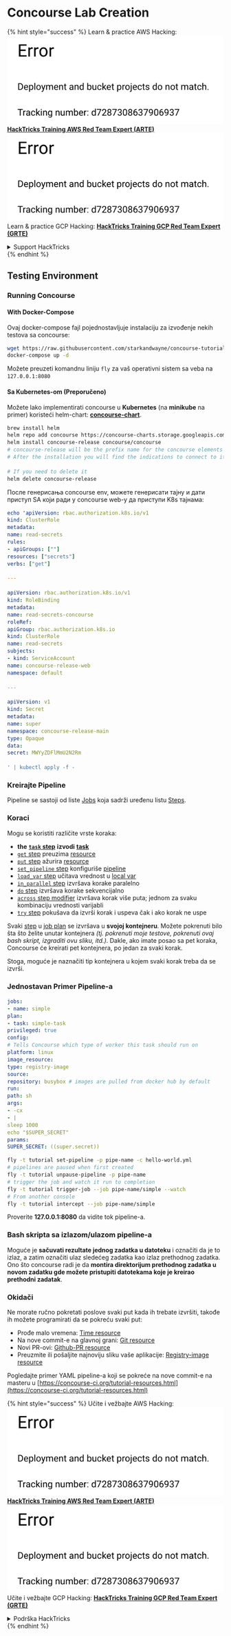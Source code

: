# Concourse Lab Creation

{% hint style="success" %}
Learn & practice AWS Hacking:<img src="../../.gitbook/assets/image (1) (1).png" alt="" data-size="line">[**HackTricks Training AWS Red Team Expert (ARTE)**](https://training.hacktricks.xyz/courses/arte)<img src="../../.gitbook/assets/image (1) (1).png" alt="" data-size="line">\
Learn & practice GCP Hacking: <img src="../../.gitbook/assets/image (2).png" alt="" data-size="line">[**HackTricks Training GCP Red Team Expert (GRTE)**<img src="../../.gitbook/assets/image (2).png" alt="" data-size="line">](https://training.hacktricks.xyz/courses/grte)

<details>

<summary>Support HackTricks</summary>

* Check the [**subscription plans**](https://github.com/sponsors/carlospolop)!
* **Join the** 💬 [**Discord group**](https://discord.gg/hRep4RUj7f) or the [**telegram group**](https://t.me/peass) or **follow** us on **Twitter** 🐦 [**@hacktricks\_live**](https://twitter.com/hacktricks\_live)**.**
* **Share hacking tricks by submitting PRs to the** [**HackTricks**](https://github.com/carlospolop/hacktricks) and [**HackTricks Cloud**](https://github.com/carlospolop/hacktricks-cloud) github repos.

</details>
{% endhint %}

## Testing Environment

### Running Concourse

#### With Docker-Compose

Ovaj docker-compose fajl pojednostavljuje instalaciju za izvođenje nekih testova sa concourse:
```bash
wget https://raw.githubusercontent.com/starkandwayne/concourse-tutorial/master/docker-compose.yml
docker-compose up -d
```
Možete preuzeti komandnu liniju `fly` za vaš operativni sistem sa veba na `127.0.0.1:8080`

#### Sa Kubernetes-om (Preporučeno)

Možete lako implementirati concourse u **Kubernetes** (na **minikube** na primer) koristeći helm-chart: [**concourse-chart**](https://github.com/concourse/concourse-chart).
```bash
brew install helm
helm repo add concourse https://concourse-charts.storage.googleapis.com/
helm install concourse-release concourse/concourse
# concourse-release will be the prefix name for the concourse elements in k8s
# After the installation you will find the indications to connect to it in the console

# If you need to delete it
helm delete concourse-release
```
После генерисања concourse env, можете генерисати тајну и дати приступ SA који ради у concourse web-у да приступи K8s тајнама:
```yaml
echo 'apiVersion: rbac.authorization.k8s.io/v1
kind: ClusterRole
metadata:
name: read-secrets
rules:
- apiGroups: [""]
resources: ["secrets"]
verbs: ["get"]

---

apiVersion: rbac.authorization.k8s.io/v1
kind: RoleBinding
metadata:
name: read-secrets-concourse
roleRef:
apiGroup: rbac.authorization.k8s.io
kind: ClusterRole
name: read-secrets
subjects:
- kind: ServiceAccount
name: concourse-release-web
namespace: default

---

apiVersion: v1
kind: Secret
metadata:
name: super
namespace: concourse-release-main
type: Opaque
data:
secret: MWYyZDFlMmU2N2Rm

' | kubectl apply -f -
```
### Kreirajte Pipeline

Pipeline se sastoji od liste [Jobs](https://concourse-ci.org/jobs.html) koja sadrži uređenu listu [Steps](https://concourse-ci.org/steps.html).

### Koraci

Mogu se koristiti različite vrste koraka:

* **the** [**`task` step**](https://concourse-ci.org/task-step.html) **izvodi** [**task**](https://concourse-ci.org/tasks.html)
* [`get` step](https://concourse-ci.org/get-step.html) preuzima [resource](https://concourse-ci.org/resources.html)
* [`put` step](https://concourse-ci.org/put-step.html) ažurira [resource](https://concourse-ci.org/resources.html)
* [`set_pipeline` step](https://concourse-ci.org/set-pipeline-step.html) konfiguriše [pipeline](https://concourse-ci.org/pipelines.html)
* [`load_var` step](https://concourse-ci.org/load-var-step.html) učitava vrednost u [local var](https://concourse-ci.org/vars.html#local-vars)
* [`in_parallel` step](https://concourse-ci.org/in-parallel-step.html) izvršava korake paralelno
* [`do` step](https://concourse-ci.org/do-step.html) izvršava korake sekvencijalno
* [`across` step modifier](https://concourse-ci.org/across-step.html#schema.across) izvršava korak više puta; jednom za svaku kombinaciju vrednosti varijabli
* [`try` step](https://concourse-ci.org/try-step.html) pokušava da izvrši korak i uspeva čak i ako korak ne uspe

Svaki [step](https://concourse-ci.org/steps.html) u [job plan](https://concourse-ci.org/jobs.html#schema.job.plan) se izvršava u **svojoj kontejneru**. Možete pokrenuti bilo šta što želite unutar kontejnera _(tj. pokrenuti moje testove, pokrenuti ovaj bash skript, izgraditi ovu sliku, itd.)_. Dakle, ako imate posao sa pet koraka, Concourse će kreirati pet kontejnera, po jedan za svaki korak.

Stoga, moguće je naznačiti tip kontejnera u kojem svaki korak treba da se izvrši.

### Jednostavan Primer Pipeline-a
```yaml
jobs:
- name: simple
plan:
- task: simple-task
privileged: true
config:
# Tells Concourse which type of worker this task should run on
platform: linux
image_resource:
type: registry-image
source:
repository: busybox # images are pulled from docker hub by default
run:
path: sh
args:
- -cx
- |
sleep 1000
echo "$SUPER_SECRET"
params:
SUPER_SECRET: ((super.secret))
```

```bash
fly -t tutorial set-pipeline -p pipe-name -c hello-world.yml
# pipelines are paused when first created
fly -t tutorial unpause-pipeline -p pipe-name
# trigger the job and watch it run to completion
fly -t tutorial trigger-job --job pipe-name/simple --watch
# From another console
fly -t tutorial intercept --job pipe-name/simple
```
Proverite **127.0.0.1:8080** da vidite tok pipeline-a.

### Bash skripta sa izlazom/ulazom pipeline-a

Moguće je **sačuvati rezultate jednog zadatka u datoteku** i označiti da je to izlaz, a zatim označiti ulaz sledećeg zadatka kao izlaz prethodnog zadatka. Ono što concourse radi je da **montira direktorijum prethodnog zadatka u novom zadatku gde možete pristupiti datotekama koje je kreirao prethodni zadatak**.

### Okidači

Ne morate ručno pokretati poslove svaki put kada ih trebate izvršiti, takođe ih možete programirati da se pokreću svaki put:

* Prođe malo vremena: [Time resource](https://github.com/concourse/time-resource/)
* Na nove commit-e na glavnoj grani: [Git resource](https://github.com/concourse/git-resource)
* Novi PR-ovi: [Github-PR resource](https://github.com/telia-oss/github-pr-resource)
* Preuzmite ili pošaljite najnoviju sliku vaše aplikacije: [Registry-image resource](https://github.com/concourse/registry-image-resource/)

Pogledajte primer YAML pipeline-a koji se pokreće na nove commit-e na masteru u [https://concourse-ci.org/tutorial-resources.html](https://concourse-ci.org/tutorial-resources.html)

{% hint style="success" %}
Učite i vežbajte AWS Hacking:<img src="../../.gitbook/assets/image (1) (1).png" alt="" data-size="line">[**HackTricks Training AWS Red Team Expert (ARTE)**](https://training.hacktricks.xyz/courses/arte)<img src="../../.gitbook/assets/image (1) (1).png" alt="" data-size="line">\
Učite i vežbajte GCP Hacking: <img src="../../.gitbook/assets/image (2).png" alt="" data-size="line">[**HackTricks Training GCP Red Team Expert (GRTE)**<img src="../../.gitbook/assets/image (2).png" alt="" data-size="line">](https://training.hacktricks.xyz/courses/grte)

<details>

<summary>Podrška HackTricks</summary>

* Proverite [**planove pretplate**](https://github.com/sponsors/carlospolop)!
* **Pridružite se** 💬 [**Discord grupi**](https://discord.gg/hRep4RUj7f) ili [**telegram grupi**](https://t.me/peass) ili **pratite** nas na **Twitter-u** 🐦 [**@hacktricks\_live**](https://twitter.com/hacktricks\_live)**.**
* **Podelite hakerske trikove slanjem PR-ova na** [**HackTricks**](https://github.com/carlospolop/hacktricks) i [**HackTricks Cloud**](https://github.com/carlospolop/hacktricks-cloud) github repozitorijume.

</details>
{% endhint %}
